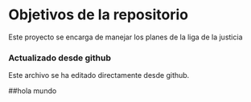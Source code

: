 # Objetivos de la repositorio

Este proyecto se encarga de manejar los planes de la liga de la justicia

### Actualizado desde github
Este archivo se ha editado directamente desde github.

##hola mundo
